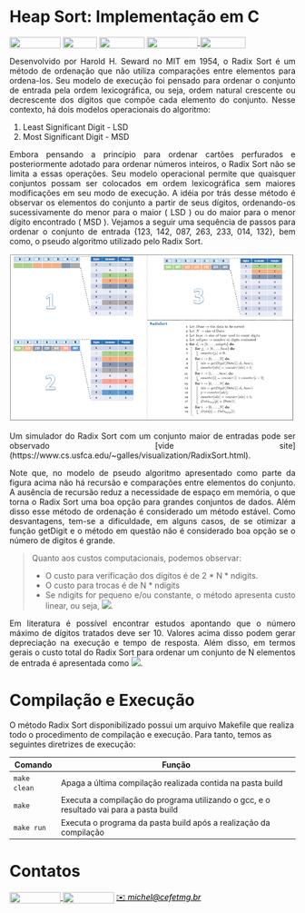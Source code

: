 # Heap Sort: Implementação em C

<div style="display: inline-block;">
<img align="center" height="20px" width="90px" src="https://img.shields.io/badge/Maintained%3F-yes-green.svg"/> 
<img align="center" height="20px" width="60px" src="https://img.shields.io/badge/C%2B%2B-00599C?style=for-the-badge&logo=c%2B%2B&logoColor=white"/> 
<img align="center" height="20px" width="80px" src="https://img.shields.io/badge/Made%20for-VSCode-1f425f.svg"/> 
<a href="https://github.com/mpiress/midpy/issues">
<img align="center" height="20px" width="90px" src="https://img.shields.io/badge/contributions-welcome-brightgreen.svg?style=flat"/>
<img align="center" height="20px" width="80px" src="https://badgen.net/badge/license/MIT/green"/>
</a> 
</div>

<p> </p>
<p> </p>

<p align="justify">
Desenvolvido por Harold H. Seward no MIT em 1954, o Radix Sort é um método de ordenação que não utiliza comparações entre elementos para ordena-los. Seu modelo de execução foi pensado para ordenar o conjunto de entrada pela ordem lexicográfica, ou seja, ordem natural crescente ou decrescente dos dígitos que compõe cada elemento do conjunto. Nesse contexto, há dois modelos operacionais do algoritmo:
</p>

1. Least Significant Digit - LSD
2. Most Significant Digit - MSD

<p align="justify">
Embora pensando a princípio para ordenar cartões perfurados e posteriormente adotado para ordenar números inteiros, o Radix Sort não se limita a essas operações. Seu modelo operacional permite que quaisquer conjuntos possam ser colocados em ordem lexicográfica sem maiores modificações em seu modo de execução. A idéia por trás desse método é observar os elementos do conjunto a partir de seus dígitos, ordenando-os sucessivamente do menor para o maior ( LSD ) ou do maior para o menor dígito encontrado ( MSD ). Vejamos a seguir uma sequência de passos para ordenar o conjunto de entrada {123, 142, 087, 263, 233, 014, 132}, bem como, o pseudo algoritmo utilizado pelo Radix Sort. 
</p>

<p align="center">
	<img src="imgs/example.png"/> 
</p> 

<p align="justify">
Um simulador do Radix Sort com um conjunto maior de entradas pode ser observado [vide site](https://www.cs.usfca.edu/~galles/visualization/RadixSort.html). 
</p>

<p align="justify">
Note que, no modelo de pseudo algoritmo apresentado como parte da figura acima não há recursão e comparações entre elementos do conjunto. A ausência de recursão reduz a necessidade de espaço em memória, o que torna o Radix Sort uma boa opção para grandes conjuntos de dados. Além disso esse método de ordenação é considerado um método estável. Como desvantagens, tem-se a dificuldade, em alguns casos, de se otimizar a função getDigit e o método em questão não é considerado boa opção se o número de digitos é grande. 
</p>

<div align="justify">

> Quanto aos custos computacionais, podemos observar:
>
> - O custo para verificação dos dígitos é de 2 * N  * ndigits.
> - O custo para trocas é de N * ndigits
> - Se ndigits for pequeno e/ou constante, o método apresenta custo linear, ou seja, <img src="https://render.githubusercontent.com/render/math?math=\mathcal{O}(n)">.

</div>

<p align="justify">
Em literatura é possível encontrar estudos apontando que o número máximo de dígitos tratados deve ser 10. Valores acima disso podem gerar depreciação na execução e tempo de resposta. Além disso, em termos gerais o custo total do Radix Sort para ordenar um conjunto de N elementos de entrada é apresentada como <img src="https://render.githubusercontent.com/render/math?math=\mathcal{O}(n\log{}n)">. 
</p>

# Compilação e Execução

O método Radix Sort disponibilizado possui um arquivo Makefile que realiza todo o procedimento de compilação e execução. Para tanto, temos as seguintes diretrizes de execução:

<div align="center">

| Comando                |  Função                                                                                           |
| -----------------------| ------------------------------------------------------------------------------------------------- |
|  `make clean`          | Apaga a última compilação realizada contida na pasta build                                        |
|  `make`                | Executa a compilação do programa utilizando o gcc, e o resultado vai para a pasta build           |
|  `make run`            | Executa o programa da pasta build após a realização da compilação                                 |

</div>

# Contatos

<div style="display: inline-block;">
<a href="https://t.me/michelpires369">
<img align="center" height="20px" width="90px" src="https://img.shields.io/badge/Telegram-2CA5E0?style=for-the-badge&logo=telegram&logoColor=white"/> 
</a>

<a href="https://www.linkedin.com/in/michelpiressilva/">
<img align="center" height="20px" width="90px" src="https://img.shields.io/badge/LinkedIn-0077B5?style=for-the-badge&logo=linkedin&logoColor=white"/>
</a>

</div>

<a style="color:black" href="mailto:michel@cefetmg.br?subject=[GitHub]%20Source%20Dynamic%20Lists">
✉️ <i>michel@cefetmg.br</i>
</a>